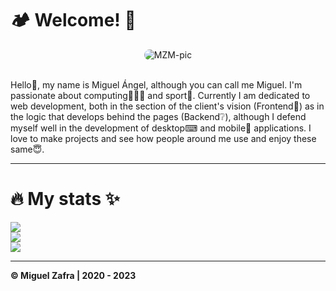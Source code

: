 <div>
<h1>🏕️ Welcome! 🚀</h1>
  <div align="center">
    <img alt="MZM-pic" style="border-radius:50px;" src="https://i.ibb.co/3sxjF24/1659725035999.jpg">
  </div>
  <br>
  <p>Hello👋, my name is Miguel Ángel, although you can call me Miguel. I'm passionate about computing👨🏻‍💻 and sport🎾. Currently I am dedicated to web development,    both in the section of the client's vision (Frontend👀) as in the logic that develops behind the pages (Backend❔), although I defend myself well in the development of desktop⌨ and mobile📱 applications. I love to make projects and see how people around me use and enjoy these same😇.</p>
<hr>
<h1>🔥 My stats ✨</h1>
  <div>
    <img src="https://github-readme-stats.vercel.app/api?username=mzafram2001&show_icons=true&theme=codeSTACKr&include_all_commits=true&count_private=true&card_width=1260px&bg_color=121b22&text_color=117c7b&title_color=11b4bd&icon_color=ac7be1&hide=issues,contribs"/>
    </div>
 <div>
    <img src="https://github-readme-stats.vercel.app/api/top-langs/?username=mzafram2001&layout=compact&langs_count=7&theme=codeSTACKr&card_width=1260px&bg_color=121b22&text_color=117c7b&title_color=11b4bd"/>
    </div>
  <div>
    <a href="https://github.com/mzafram2001/zeus-api">
    <img src="https://github-readme-stats.vercel.app/api/pin/?username=mzafram2001&repo=zeus-api&theme=codeSTACKr&card_width=1260px&bg_color=121b22&text_color=117c7b&title_color=11b4bd&icon_color=ac7be1"/></a>
  </div>
<hr>
    <p><b>© Miguel Zafra | 2020 - 2023</b></p>
</div>
